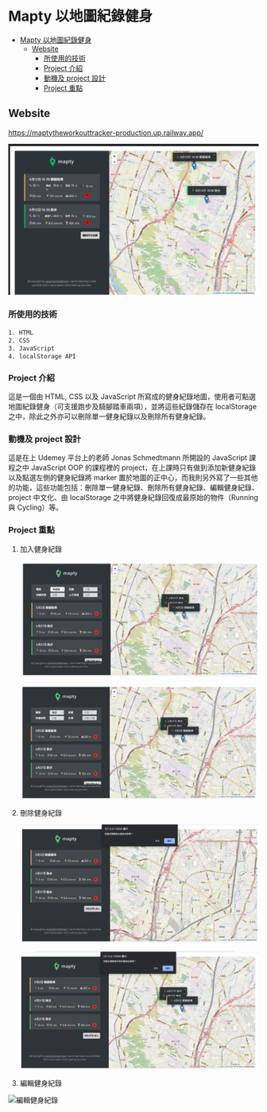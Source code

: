 # Mapty 以地圖紀錄健身

- [Mapty 以地圖紀錄健身](#mapty-以地圖紀錄健身)
  - [Website](#website)
    - [所使用的技術](#所使用的技術)
    - [Project 介紹](#project-介紹)
    - [動機及 project 設計](#動機及-project-設計)
    - [Project 重點](#project-重點)

## Website

<https://maptytheworkouttracker-production.up.railway.app/>

![Cover](for_readme/Cover.png 'Cover')

### 所使用的技術

    1. HTML
    2. CSS
    3. JavaScript
    4. localStorage API

### Project 介紹

這是一個由 HTML, CSS 以及 JavaScript 所寫成的健身紀錄地圖，使用者可點選地圖紀錄健身（可支援跑步及騎腳踏車兩項），並將這些紀錄儲存在 localStorage 之中，除此之外亦可以刪除單一健身紀錄以及刪除所有健身紀錄。

### 動機及 project 設計

這是在上 Udemey 平台上的老師 Jonas Schmedtmann 所開設的 JavaScript 課程之中 JavaScript OOP 的課程裡的 project，在上課時只有做到添加新健身紀錄以及點選左側的健身紀錄將 marker 置於地圖的正中心，而我則另外寫了一些其他的功能，這些功能包括：刪除單一健身紀錄、刪除所有健身紀錄、編輯健身紀錄、project 中文化、由 localStorage 之中將健身紀錄回復成最原始的物件（Running 與 Cycling）等。

### Project 重點

1. 加入健身紀錄

   ![跑步](for_readme/running.png '跑步')

   ![騎腳踏車](for_readme/cycling.png '騎腳踏車')

2. 刪除健身紀錄

   ![刪除單一健身紀錄](for_readme/delete_this.png '刪除單一健身紀錄')

   ![刪除所有健身紀錄](for_readme/delete_all.png '刪除所有健身紀錄')

3. 編輯健身紀錄

![編輯健身紀錄](for_readme/edit.png '編輯健身紀錄')
